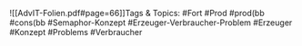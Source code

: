 
![[AdvIT-Folien.pdf#page=66]]Tags & Topics:
   #Fort
   #Prod
   #prod(bb
   #cons(bb
   #Semaphor-Konzept
   #Erzeuger-Verbraucher-Problem
   #Erzeuger
   #Konzept
   #Problems
   #Verbraucher